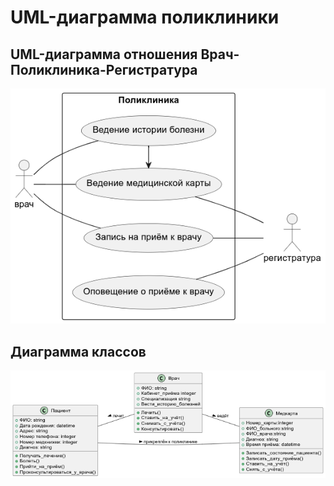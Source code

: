 # UML-диаграмма поликлиники


## UML-диаграмма отношения Врач-Поликлиника-Регистратура

![](hospital.png)

## Диаграмма классов

![](hospital_classes.png)